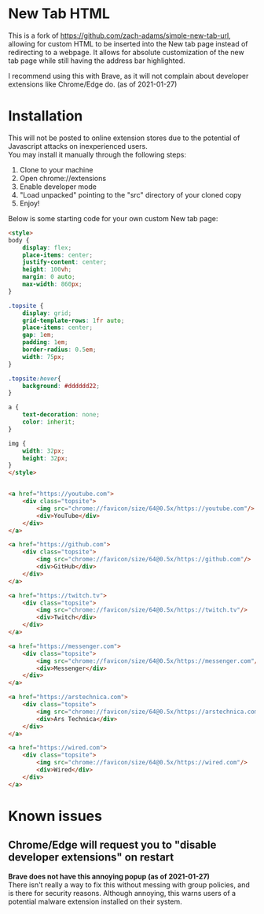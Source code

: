 # New Tab HTML

This is a fork of https://github.com/zach-adams/simple-new-tab-url, allowing for custom HTML to be inserted into the New tab page instead of redirecting to a webpage. It allows for absolute customization of the new tab page while still having the address bar highlighted.    

I recommend using this with Brave, as it will not complain about developer extensions like Chrome/Edge do. (as of 2021-01-27)  

# Installation
This will not be posted to online extension stores due to the potential of Javascript attacks on inexperienced users.   
You may install it manually through the following steps:
1. Clone to your machine
2. Open chrome://extensions
3. Enable developer mode
4. "Load unpacked" pointing to the "src" directory of your cloned copy
5. Enjoy!

Below is some starting code for your own custom New tab page:
```html
<style>
body {
    display: flex;
    place-items: center;
    justify-content: center;
    height: 100vh;
    margin: 0 auto;
    max-width: 860px;
}

.topsite {
    display: grid;
    grid-template-rows: 1fr auto;
    place-items: center;
    gap: 1em;
    padding: 1em;
    border-radius: 0.5em;
    width: 75px;
}

.topsite:hover{
    background: #dddddd22;
}

a {
    text-decoration: none;
    color: inherit;
}

img {
    width: 32px;
    height: 32px;
}
</style>


<a href="https://youtube.com">
    <div class="topsite">
        <img src="chrome://favicon/size/64@0.5x/https://youtube.com"/>
        <div>YouTube</div>
    </div>
</a>

<a href="https://github.com">
    <div class="topsite">
        <img src="chrome://favicon/size/64@0.5x/https://github.com"/>
        <div>GitHub</div>
    </div>
</a>

<a href="https://twitch.tv">
    <div class="topsite">
        <img src="chrome://favicon/size/64@0.5x/https://twitch.tv"/>
        <div>Twitch</div>
    </div>
</a>

<a href="https://messenger.com">
    <div class="topsite">
        <img src="chrome://favicon/size/64@0.5x/https://messenger.com"/>
        <div>Messenger</div>
    </div>
</a>

<a href="https://arstechnica.com">
    <div class="topsite">
        <img src="chrome://favicon/size/64@0.5x/https://arstechnica.com"/>
        <div>Ars Technica</div>
    </div>
</a>

<a href="https://wired.com">
    <div class="topsite">
        <img src="chrome://favicon/size/64@0.5x/https://wired.com"/>
        <div>Wired</div>
    </div>
</a>
```

# Known issues
## Chrome/Edge will request you to "disable developer extensions" on restart
**Brave does not have this annoying popup (as of 2021-01-27)**  
There isn't really a way to fix this without messing with group policies, and is there for security reasons. Although annoying, this warns users of a potential malware extension installed on their system.
